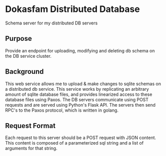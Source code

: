 # Dokasfam Distributed Database
Schema server for my distributed DB servers

## Purpose

Provide an endpoint for uploading, modifying and deleting db schema on the DB service cluster.

## Background

This web service allows me to upload & make changes to sqlite schemas on a distributed db service. This service works by replicating an arbitrary amount of sqlite database files, and provides linearized access to these database files using Paxos. The DB servers communicate using POST requests and are served using Python's Flask API. The servers then send RPC's to the Paxos protocol, which is written in golang.

## Request Format

Each request to this server should be a POST request with JSON content. This content is composed of a parameterized sql string and a list of arguments for that string.